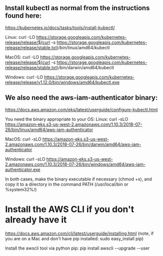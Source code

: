 ## Install kubectl as normal from the instructions found here:
https://kubernetes.io/docs/tasks/tools/install-kubectl/

Linux:
curl -LO https://storage.googleapis.com/kubernetes-release/release/$(curl -s https://storage.googleapis.com/kubernetes-release/release/stable.txt)/bin/linux/amd64/kubectl

MacOS:
curl -LO https://storage.googleapis.com/kubernetes-release/release/$(curl -s https://storage.googleapis.com/kubernetes-release/release/stable.txt)/bin/darwin/amd64/kubectl

Windows:
curl -LO https://storage.googleapis.com/kubernetes-release/release/v1.12.0/bin/windows/amd64/kubectl.exe

## We also need the aws-iam-authenticator binary:
https://docs.aws.amazon.com/eks/latest/userguide/configure-kubectl.html

You need the binary appropriate to your OS:
Linux:
curl -sLO https://amazon-eks.s3-us-west-2.amazonaws.com/1.10.3/2018-07-26/bin/linux/amd64/aws-iam-authenticator

MacOS:
curl -sLO https://amazon-eks.s3-us-west-2.amazonaws.com/1.10.3/2018-07-26/bin/darwin/amd64/aws-iam-authenticator

Windows:
curl -sLO https://amazon-eks.s3-us-west-2.amazonaws.com/1.10.3/2018-07-26/bin/windows/amd64/aws-iam-authenticator.exe

In both cases, make the binary executable if necessary (chmod +x), and copy it to a directory in the command PATH (/usr/local/bin or %system32%/)

# Install the AWS CLI if you don't already have it
https://docs.aws.amazon.com/cli/latest/userguide/installing.html
(note, if you are on a Mac and don't have pip installed: sudo easy_install pip)

Install the awscli tool via python pip:
pip install awscli --upgrade --user

